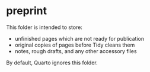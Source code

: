 # preprint

This folder is intended to store:

- unfinished pages which are not ready for publication
- original copies of pages before Tidy cleans them
- notes, rough drafts, and any other accessory files

By default, Quarto ignores this folder.
